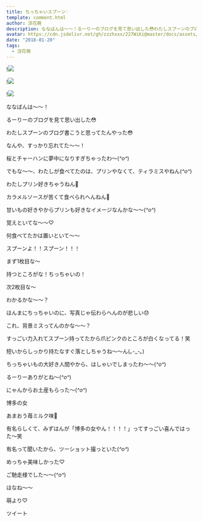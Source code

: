 ```yaml
---
title: ちっちゃいスプーン♡
template: comment.html
author: 涼花萌
description: ななばんは〜〜！るーりーのブログを見て思い出した😳わたしスプーンのブログ書こうと思ってたんやった😳なんや、すっかり忘れてた〜〜！桜とチャーハンに夢中になりす...
avatar: https://cdn.jsdelivr.net/gh/zzzhxxx/227WiKi@master/docs/assets/photo/avatar/moe.jpg
date: "2018-01-20"
tags:
  - 涼花萌
---
```


!![](https://cdn.jsdelivr.net/gh/227WiKi/227WiKi-image@master/blog-image/moe-2018-01-20_1.jpg)

!![](https://cdn.jsdelivr.net/gh/227WiKi/227WiKi-image@master/blog-image/moe-2018-01-20_2.jpg)

!![](https://cdn.jsdelivr.net/gh/227WiKi/227WiKi-image@master/blog-image/moe-2018-01-20_3.jpg)





ななばんは〜〜！



るーりーのブログを見て思い出した😳



わたしスプーンのブログ書こうと思ってたんやった😳




なんや、すっかり忘れてた〜〜！




桜とチャーハンに夢中になりすぎちゃったわ〜(*^o^*)






でもな〜〜、わたしが食べてたのは、プリンやなくて、ティラミスやねん(*^o^*)






わたしプリン好きちゃうねん🙊




カラメルソースが苦くて食べられへんねん🙊






甘いもの好きやからプリンも好きなイメージなんかな〜〜(*^o^*)





覚えといてな〜〜♡







何食べてたかは置いといて〜〜









スプーンよ！！スプーン！！！





まず1枚目な〜







持つところがな！ちっちゃいの！








次2枚目な～






わかるかな〜〜？



ほんまにちっちゃいのに、写真じゃ伝わらへんのが悲しい😞





これ、背景ミスってんのかな〜〜？





すっごい力入れてスプーン持ってたから爪ピンクのところが白くなってる！笑





短いからしっかり持たなすぐ落としちゃうね〜〜ん(｡-_-｡)








ちっちゃいもの大好き人間やから、はしゃいでしまったわ〜〜(*^o^*)




るーりーありがとね〜(*^o^*)












にゃんからお土産もらった〜(*^o^*)



博多の女

あまおう苺ミルク味🍓







有名らしくて、みずはんが「博多の女やん！！！！」ってすっごい喜んではった〜笑



有名って聞いたから、ツーショット撮っといた(*^o^*)




めっちゃ美味しかった♡





ご馳走様でした〜〜(*^o^*)







ほなね〜〜





萌より♡


ツイート




